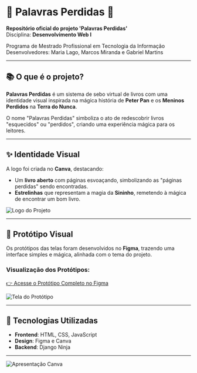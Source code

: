 # 🌟 **Palavras Perdidas** 🌟  
**Repositório oficial do projeto 'Palavras Perdidas'**  
Disciplina: **Desenvolvimento Web I** 

Programa de Mestrado Profissional em Tecnologia da Informação  
Desenvolvedores: Maria Lago, Marcos Miranda e Gabriel Martins

---

## 📚 **O que é o projeto?**  
**Palavras Perdidas** é um sistema de sebo virtual de livros com uma identidade visual inspirada na mágica história de **Peter Pan** e os **Meninos Perdidos** na **Terra do Nunca**.  

O nome "Palavras Perdidas" simboliza o ato de redescobrir livros "esquecidos" ou "perdidos", criando uma experiência mágica para os leitores.  

---

## ✨ **Identidade Visual**  
A logo foi criada no **Canva**, destacando:  
- Um **livro aberto** com páginas esvoaçando, simbolizando as "páginas perdidas" sendo encontradas.  
- **Estrelinhas** que representam a magia da **Sininho**, remetendo à mágica de encontrar um bom livro.  

![Logo do Projeto](https://github.com/user-attachments/assets/f0834b1c-f0c6-4d39-a97e-1357aaff4077)  

---

## 🎨 **Protótipo Visual**  
Os protótipos das telas foram desenvolvidos no **Figma**, trazendo uma interface simples e mágica, alinhada com o tema do projeto.  

### Visualização dos Protótipos:  
[👉 Acesse o Protótipo Completo no Figma](https://www.figma.com/design/4p60DW7pGIIjaF8tpxfSUI/Book-Store?node-id=0-1&t=GvN2xvNtgFRrEAsb-1)  

![Tela do Protótipo](https://github.com/user-attachments/assets/653e3cb8-3de7-4329-a4ad-747baa4db709)  

---

## 🚀 **Tecnologias Utilizadas**  
- **Frontend**: HTML, CSS, JavaScript  
- **Design**: Figma e Canva
- **Backend**: Django Ninja

---

![Apresentação Canva](https://www.canva.com/design/DAGYjAi01d8/mrE-9Q7o8_MuDk0xUQ4gfQ/edit)  
